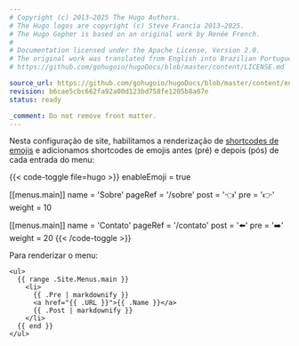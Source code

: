```yaml
---
# Copyright (c) 2013–2025 The Hugo Authors.
# The Hugo logos are copyright (c) Steve Francia 2013–2025.
# The Hugo Gopher is based on an original work by Renée French.
#
# Documentation licensed under the Apache License, Version 2.0.
# The original work was translated from English into Brazilian Portuguese.
# https://github.com/gohugoio/hugoDocs/blob/master/content/LICENSE.md

source_url: https://github.com/gohugoio/hugoDocs/blob/master/content/en/_common/menu-entries/pre-and-post.md
revision: b6cae5cbc662fa92a00d123bd758fe1205b8a07e
status: ready

_comment: Do not remove front matter.
---
```


Nesta configuração de site, habilitamos a renderização de [shortcodes de emojis]
e adicionamos shortcodes de emojis antes (pré) e depois (pós) de cada entrada do
menu:

{{< code-toggle file=hugo >}}
enableEmoji = true

[[menus.main]]
name = 'Sobre'
pageRef = '/sobre'
post = ':point_left:'
pre = ':point_right:'
weight = 10

[[menus.main]]
name = 'Contato'
pageRef = '/contato'
post = ':arrow_left:'
pre = ':arrow_right:'
weight = 20
{{< /code-toggle >}}

Para renderizar o menu:

```go-html-template
<ul>
  {{ range .Site.Menus.main }}
    <li>
      {{ .Pre | markdownify }}
      <a href="{{ .URL }}">{{ .Name }}</a>
      {{ .Post | markdownify }}
    </li>
  {{ end }}
</ul>
```

[shortcodes de emojis]: /quick-reference/emojis/
